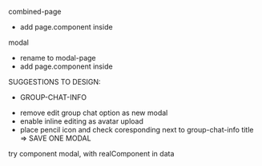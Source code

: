 combined-page

-   add page.component inside

modal

-   rename to modal-page
-   add page.component inside


SUGGESTIONS TO DESIGN:
* GROUP-CHAT-INFO
- remove edit group chat option as new modal
- enable inline editing as avatar upload
- place pencil icon and check coresponding next to group-chat-info title
=> SAVE ONE MODAL


try component modal, with realComponent in data
